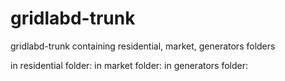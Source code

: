 # gridlabd-trunk
gridlabd-trunk containing residential, market, generators folders

in residential folder:
in market folder:
in generators folder:
